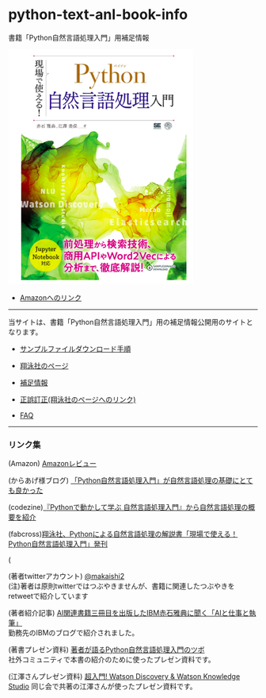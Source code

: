 # python-text-anl-book-info
書籍「Python自然言語処理入門」用補足情報

![](images/hyoshi.png)

* [Amazonへのリンク](https://www.amazon.co.jp/dp/4798142689)

***

 当サイトは、書籍「Python自然言語処理入門」用の補足情報公開用のサイトとなります。 

* [サンプルファイルダウンロード手順](download.md)

* [翔泳社のページ](https://www.shoeisha.co.jp/book/detail/9784798142685)

* [補足情報](ref.md)

* [正誤訂正(翔泳社のページへのリンク)](https://www.shoeisha.co.jp/book/detail/9784798142685#errata)

* [FAQ](faqs.md)

***

### リンク集

(Amazon) [Amazonレビュー](https://www.amazon.co.jp//product-reviews/4798142689/ref=cm_cr_dp_d_show_all_btm?ie=UTF8&reviewerType=all_reviews) 

(からあげ様ブログ) [「Python自然言語処理入門」が自然言語処理の基礎にとても良かった](https://karaage.hatenadiary.jp/entry/2020/01/31/073000)  

(codezine)[『Pythonで動かして学ぶ 自然言語処理入門』から自然言語処理の概要を紹介](https://codezine.jp/article/detail/11335)

(fabcross)[翔泳社、Pythonによる自然言語処理の解説書「現場で使える！Python自然言語処理入門」発刊](https://fabcross.jp/news/2019/20191226_syoeisya_pythonnaturallanguage.html)

(

(著者twitterアカウント) [@makaishi2](https://twitter.com/makaishi2)  
(注)著者は原則twitterではつぶやきませんが、書籍に関連したつぶやきをretweetで紹介しています  

(著者紹介記事) [AI関連書籍三冊目を出版したIBM赤石雅典に聞く「AIと仕事と執筆」](https://admin.blogs.prd.ibm.event.ibm.com/blogs/solutions/jp-ja/data_science_and_ai_akaishi-san/)  
勤務先のIBMのブログで紹介されました。

(著書プレゼン資料) [著者が語るPython自然言語処理入門のツボ](https://speakerdeck.com/makaishi2/pythonzi-ran-yan-yu-chi-shi-2020-0219-3-cf674f8e-e3ef-4dd4-84df-2e58dc81978e)  
社外コミュニティで本書の紹介のために使ったプレゼン資料です。

(江澤さんプレゼン資料) [超入門! Watson Discovery & Watson Knowledge Studio](https://www.slideshare.net/mihoezawa/watson-discovery-knowledge-studio)
同じ会で共著の江澤さんが使ったプレゼン資料です。